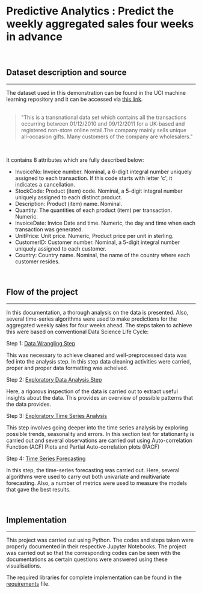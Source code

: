 # Predictive Analytics : Predict the weekly aggregated sales four weeks in advance
<br>
 <h2> Dataset description and source </h2>
 <hr>
The dataset used in this demonstration can be found in the UCI machine learning repository and it can be accessed via <a href = 'https://www.kaggle.com/mashlyn/online-retail-iiuci'>this link</a>.
<br><br>
<blockquote>"This is a transnational data set which contains all the transactions occurring between 01/12/2010 and 09/12/2011 for a UK-based and registered non-store online retail.The company mainly sells unique all-occasion gifts. Many customers of the company are wholesalers."</blockquote>
<br>

It contains 8 attributes which are fully described below:
- InvoiceNo: Invoice number. Nominal, a 6-digit integral number uniquely assigned to each transaction. If this code starts with letter 'c', it indicates a cancellation.  
- StockCode: Product (item) code. Nominal, a 5-digit integral number uniquely assigned to each distinct product.  
- Description: Product (item) name. Nominal.  
- Quantity: The quantities of each product (item) per transaction. Numeric.  
- InvoiceDate: Invice Date and time. Numeric, the day and time when each transaction was generated.  
- UnitPrice: Unit price. Numeric, Product price per unit in sterling.  
- CustomerID: Customer number. Nominal, a 5-digit integral number uniquely assigned to each customer.  
- Country: Country name. Nominal, the name of the country where each customer resides.

<br>
 <h2> Flow of the project </h2>
<hr> 
In this documentation, a thorough analysis on the data is presented. Also, several time-series algorithms were used to make predictions for the aggregated weekly sales for four weeks ahead. The steps taken to achieve this were based on conventional Data Science Life Cycle:

Step 1:  <a href='https://github.com/amir-hojjati/Data-Analysis-Online-Retail-Transactions/blob/master/Data-Preprocessing/Preprocessing-and-Cleaning.ipynb'>Data Wrangling Step</a> 

This was necessary to achieve cleaned and well-preprocessed data was fed into the analysis step. In this step data cleaning activities were carried, proper and proper data formatting was acheived.

Step 2: <a href='https://github.com/amir-hojjati/Data-Analysis-Online-Retail-Transactions/blob/master/Data-Visualization/1-Visualization-and-Reports.ipynb'>Exploratory Data Analysis Step</a> 

Here, a rigorous inspection of the data is carried out to extract useful insights about the data. This provides an overview of possible patterns that the data provides.

Step 3: <a href='https://github.com/amir-hojjati/Data-Analysis-Online-Retail-Transactions/blob/master/Customer-Segmentation-and-Association-Rule-Learning/Customer-Segmentation-Clustering.ipynb'>Exploratory Time Series Analysis</a> 

This step involves going deeper into the time series analysis by exploring possible trends, seasonality and errors. In this section test for stationarity  is carried out and several observations are carried out using Auto-correlation Function (ACF) Plots and Partial Auto-correlation plots (PACF)

Step 4: <a href='https://github.com/amir-hojjati/Data-Analysis-Online-Retail-Transactions/blob/master/Customer-Segmentation-and-Association-Rule-Learning/Customer-Segmentation-Clustering.ipynb'>Time Series Forecasting</a>

In this step, the time-series forecasting was carried out. Here, several algorithms were used to carry out both univariate and multivariate forecasting. Also, a number of metrics were used to measure the models that gave the best results.

<br>
<h2> Implementation </h2>
<hr>
This project was carried out using Python. The codes and steps taken were properly documented in their respective Jupyter Notebooks. The project was carried out so that the corresponding codes can be seen with the documentations as certain questions were answered using these visualisations.

The required libraries for complete implementation can be found in the <a href='https://github.com/amir-hojjati/Data-Analysis-Online-Retail-Transactions/blob/master/Requirements.txt'>requirements</a> file.
